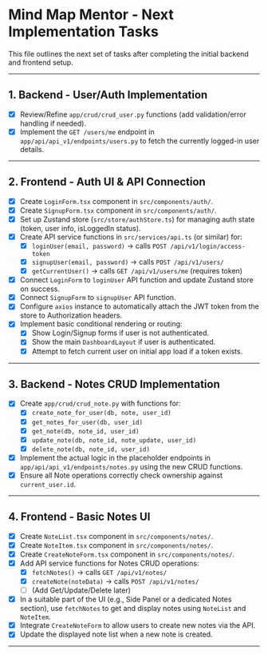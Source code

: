 # Mind Map Mentor - Next Implementation Tasks

This file outlines the next set of tasks after completing the initial backend and frontend setup.

---

## 1. Backend - User/Auth Implementation

- [x] Review/Refine `app/crud/crud_user.py` functions (add validation/error handling if needed).
- [x] Implement the `GET /users/me` endpoint in `app/api/api_v1/endpoints/users.py` to fetch the currently logged-in user details.

---

## 2. Frontend - Auth UI & API Connection

- [x] Create `LoginForm.tsx` component in `src/components/auth/`.
- [x] Create `SignupForm.tsx` component in `src/components/auth/`.
- [x] Set up Zustand store (`src/store/authStore.ts`) for managing auth state (token, user info, isLoggedIn status).
- [x] Create API service functions in `src/services/api.ts` (or similar) for:
  - [x] `loginUser(email, password)` -> calls `POST /api/v1/login/access-token`
  - [x] `signupUser(email, password)` -> calls `POST /api/v1/users/`
  - [x] `getCurrentUser()` -> calls `GET /api/v1/users/me` (requires token)
- [x] Connect `LoginForm` to `loginUser` API function and update Zustand store on success.
- [x] Connect `SignupForm` to `signupUser` API function.
- [x] Configure `axios` instance to automatically attach the JWT token from the store to Authorization headers.
- [x] Implement basic conditional rendering or routing:
  - [x] Show Login/Signup forms if user is not authenticated.
  - [x] Show the main `DashboardLayout` if user is authenticated.
  - [x] Attempt to fetch current user on initial app load if a token exists.

---

## 3. Backend - Notes CRUD Implementation

- [x] Create `app/crud/crud_note.py` with functions for:
  - [x] `create_note_for_user(db, note, user_id)`
  - [x] `get_notes_for_user(db, user_id)`
  - [x] `get_note(db, note_id, user_id)`
  - [x] `update_note(db, note_id, note_update, user_id)`
  - [x] `delete_note(db, note_id, user_id)`
- [x] Implement the actual logic in the placeholder endpoints in `app/api/api_v1/endpoints/notes.py` using the new CRUD functions.
- [x] Ensure all Note operations correctly check ownership against `current_user.id`.

---

## 4. Frontend - Basic Notes UI

- [x] Create `NoteList.tsx` component in `src/components/notes/`.
- [x] Create `NoteItem.tsx` component in `src/components/notes/`.
- [x] Create `CreateNoteForm.tsx` component in `src/components/notes/`.
- [x] Add API service functions for Notes CRUD operations:
  - [x] `fetchNotes()` -> calls `GET /api/v1/notes/`
  - [x] `createNote(noteData)` -> calls `POST /api/v1/notes/`
  - [ ] (Add Get/Update/Delete later)
- [x] In a suitable part of the UI (e.g., Side Panel or a dedicated Notes section), use `fetchNotes` to get and display notes using `NoteList` and `NoteItem`.
- [x] Integrate `CreateNoteForm` to allow users to create new notes via the API.
- [x] Update the displayed note list when a new note is created.

---